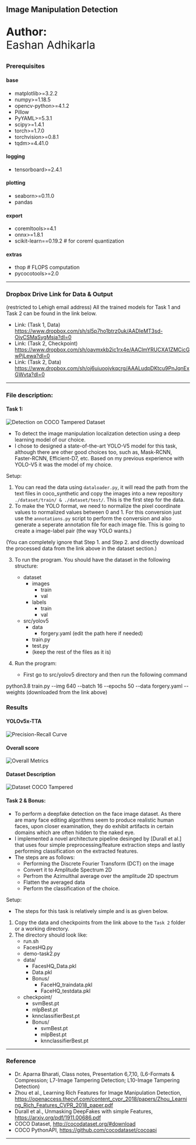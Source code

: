 
## Image Manipulation Detection

<p align="left", style="font-size:30px"><b>Author:</b><br />Eashan Adhikarla</p>

### Prerequisites
#### base
- matplotlib>=3.2.2
- numpy>=1.18.5
- opencv-python>=4.1.2
- Pillow
- PyYAML>=5.3.1
- scipy>=1.4.1
- torch>=1.7.0
- torchvision>=0.8.1
- tqdm>=4.41.0
#### logging 
- tensorboard>=2.4.1
#### plotting
- seaborn>=0.11.0
- pandas
#### export
- coremltools>=4.1
- onnx>=1.8.1
- scikit-learn==0.19.2  # for coreml quantization
#### extras
- thop  # FLOPS computation
- pycocotools>=2.0 

-----------------------------------------------------------------

### Dropbox Drive Link for Data & Output
(restricted to Lehigh email address)
All the trained models for Task 1 and Task 2 can be found in the 
link below.
- Link: (Task 1, Data) https://www.dropbox.com/sh/sl5p7ho1btrz0uk/AADIeMT3sd-OiyCSMaSygMsja?dl=0
- Link: (Task 2, Checkpoint) https://www.dropbox.com/sh/oavmxkb2ic1rx4e/AAClmYRUCXA1ZMCicGwPjLewa?dl=0
- Link: (Task 2, Data) https://www.dropbox.com/sh/oj6uiuoojvkqcrg/AAALudpDKtcu9PnJqnExGWvta?dl=0

-----------------------------------------------------------------

### File description:
#### Task 1:

![Detection on COCO Tampered Dataset](https://github.com/eashanadhikarla/image-manipulation-detection/blob/main/Task%201/output/test_batch1_pred.jpg)

- To detect the image manipulation localization detection using a
deep learning model of our choice.
- I chose to designed a state-of-the-art YOLO-V5 model for this task,
although there are other good choices too, such as, Mask-RCNN, 
Faster-RCNN, Efficient-D7, etc. Based on my previous experience with
YOLO-V5 it was the model of my choice.

Setup:
1. You can read the data using `dataloader.py`, it will read the path 
from the text files in coco_synthetic and copy the images into a new 
repository `./dataset/train/ & ./dataset/test/`. This is the first step 
for the data. 
2. To make the YOLO format, we need to normalize the pixel coordinate 
values to normalized values between 0 and 1. For this conversion just 
use the `annotations.py` script to perform the conversion and also 
generate a seperate annotation file for each image file. This is going 
to create a image-label pair (the way YOLO wants.)

(You can completely ignore that Step 1. and Step 2. and directly 
download the processed data from the link above in the dataset section.)

3. To run the program. You should have the dataset in the following structure:
    - dataset
        - images
            - train
            - val
        - labels
            - train
            - val
    - src/yolov5
        - data
            - forgery.yaml (edit the path here if needed)
        - train.py
        - test.py
        - (keep the rest of the files as it is)

4. Run the program:
    - First go to src/yolov5 directory and then run the following command

python3.8 train.py --img 640 --batch 16 --epochs 50 --data forgery.yaml --weights (downloaded from the link above)

### Results
#### YOLOv5x-TTA
![Precision-Recall Curve](https://github.com/eashanadhikarla/image-manipulation-detection/blob/main/Task%201/output/PR_curve.png)

#### Overall score
![Overall Metrics](https://github.com/eashanadhikarla/image-manipulation-detection/blob/main/Task%201/output/results.png)

#### Dataset Description
![Dataset COCO Tampered](https://github.com/eashanadhikarla/image-manipulation-detection/blob/main/Task%201/output/labels.jpg)

#### Task 2 & Bonus:
- To perform a deepfake detection on the face image dataset. As there are 
many face editing algorithms seem to produce realistic human faces, upon 
closer examination, they do exhibit artifacts in certain domains which 
are often hidden to the naked eye. 
- I implemented a novel architecture pipeline desinged by [Durall et al.] that 
uses four simple preprocessing/feature extraction steps and lastly performing 
classification on the extracted features.
- The steps are as follows:
    - Performing the Discrete Fourier Transform (DCT) on the image 
    - Convert it to Amplitude Spectrum 2D 
    - Perfrom the Azimulthal average over the amplitude 2D spectrum
    - Flatten the averaged data
    - Perform the classification of the choice.

Setup:
- The steps for this task is relatively simple and is as given below.

1. Copy the data and checkpoints from the link above to the `Task 2` folder or a working directory.
2. The directory should look like:
    - run.sh
    - FacesHQ.py
    - demo-task2.py
    - data/
        - FacesHQ_Data.pkl
        - Data.pkl
        - Bonus/
            - FaceHQ_traindata.pkl
            - FaceHQ_testdata.pkl
    - checkpoint/
        - svmBest.pt
        - mlpBest.pt
        - knnclassifierBest.pt
        - Bonus/
            - svmBest.pt
            - mlpBest.pt
            - knnclassifierBest.pt


-----------------------------------------------------------------

### Reference

- Dr. Aparna Bharati, Class notes, Presentation 6,7,10, (L6-Formats & Compression; L7-Image Tampering Detection; L10-Image Tampering Detection)
- Zhou et al., Learning Rich Features for Image Manipulation Detection, 
https://openaccess.thecvf.com/content_cvpr_2018/papers/Zhou_Learning_Rich_Features_CVPR_2018_paper.pdf
- Durall et al., Unmasking DeepFakes with simple Features, 
https://arxiv.org/pdf/1911.00686.pdf
- COCO Dataset, http://cocodataset.org/#download
- COCO PythonAPI, https://github.com/cocodataset/cocoapi

-----------------------------------------------------------------
